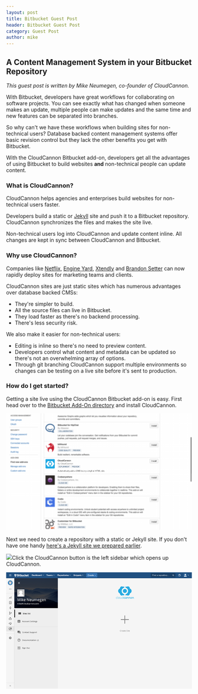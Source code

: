 ```yaml
---
layout: post
title: Bitbucket Guest Post
header: Bitbucket Guest Post
category: Guest Post
author: mike
---
```


## A Content Management System in your Bitbucket Repository

*This guest post is written by Mike Neumegen, co-founder of CloudCannon.*

With Bitbucket, developers have great workflows for collaborating on software projects. You can see exactly what has changed when someone makes an update, multiple people can make updates and the same time and new features can be separated into branches.

So why can't we have these workflows when building sites for non-technical users? Database backed content management systems offer basic revision control but they lack the other benefits you get with Bitbucket.

With the CloudCannon Bitbucket add-on, developers get all the advantages of using Bitbucket to build websites **and** non-technical people can update content.

### What is CloudCannon?

CloudCannon helps agencies and enterprises build websites for non-technical users faster.

Developers build a static or [Jekyll](http://jekyllrb.com) site and push it to a Bitbucket repository. CloudCannon synchronizes the files and makes the site live.

Non-technical users log into CloudCannon and update content inline. All changes are kept in sync between CloudCannon and Bitbucket.

### Why use CloudCannon?

Companies like [Netflix](http://cloudcannon.com/customers/netflix/), [Engine Yard](http://cloudcannon.com/customers/engine-yard/), [Xtendly](http://cloudcannon.com/customers/xtendly/) and [Brandon Setter](http://cloudcannon.com/customers/brandon-setter/) can now rapidly deploy sites for marketing teams and clients.

CloudCannon sites are just static sites which has numerous advantages over database backed CMSs:

* They're simpler to build.
* All the source files can live in Bitbucket.
* They load faster as there's no backend processing.
* There's less security risk.


We also make it easier for non-technical users:

* Editing is inline so there's no need to preview content.
* Developers control what content and metadata can be updated so there's not an overwhelming array of options.
* Through git branching CloudCannon support multiple environments so changes can be testing on a live site before it's sent to production.


### How do I get started?

Getting a site live using the CloudCannon Bitbucket add-on is easy. First head over to the [Bitbucket Add-On directory](https://bitbucket.org/account/addon-directory/) and install CloudCannon.

![](/uploads/versions/list---x----1000-625x---.png)

Next we need to create a repository with a static or Jekyll site. If you don't have one handy [here's a Jekyll site we prepared earlier](http://docs.cloudcannon.com/creative.zip).

![](/uploads/versions/bb-source---x----900-563x---.)Click the CloudCannon button is the left sidebar which opens up CloudCannon.

![](/uploads/versions/screen-shot-2015-09-28-at-1.11.21-am---x----900-563x---.png)